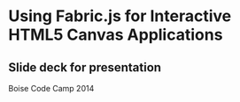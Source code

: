 # Using Fabric.js for Interactive HTML5 Canvas Applications
## Slide deck for presentation
Boise Code Camp 2014